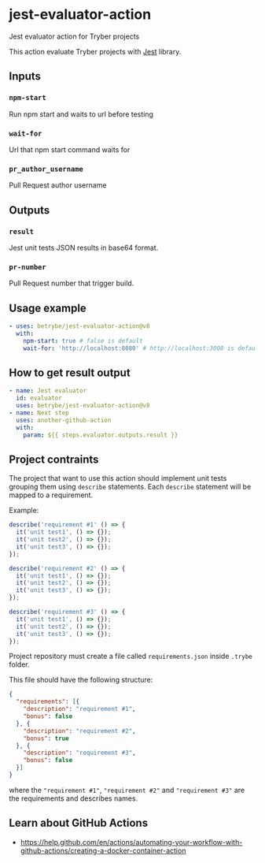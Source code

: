 # jest-evaluator-action
Jest evaluator action for Tryber projects

This action evaluate Tryber projects with [Jest](https://jestjs.io/) library.

## Inputs

### `npm-start`

Run npm start and waits to url before testing

### `wait-for`

Url that npm start command waits for

### `pr_author_username`

Pull Request author username

## Outputs

### `result`

Jest unit tests JSON results in base64 format.

### `pr-number`

Pull Request number that trigger build.

## Usage example

```yml
- uses: betrybe/jest-evaluator-action@v8
  with:
    npm-start: true # false is default
    wait-for: 'http://localhost:8080' # http://localhost:3000 is default
```

## How to get result output
```yml
- name: Jest evaluator
  id: evaluator
  uses: betrybe/jest-evaluator-action@v8
- name: Next step
  uses: another-github-action
  with:
    param: ${{ steps.evaluator.outputs.result }}
```

## Project contraints

The project that want to use this action should implement unit tests grouping them using `describe` statements.
Each `describe` statement will be mapped to a requirement.

Example:

```javascript
describe('requirement #1' () => {
  it('unit test1', () => {});
  it('unit test2', () => {});
  it('unit test3', () => {});
});

describe('requirement #2' () => {
  it('unit test1', () => {});
  it('unit test2', () => {});
  it('unit test3', () => {});
});

describe('requirement #3' () => {
  it('unit test1', () => {});
  it('unit test2', () => {});
  it('unit test3', () => {});
});
```

Project repository must create a file called `requirements.json` inside `.trybe` folder.

This file should have the following structure:

```json
{
  "requirements": [{
    "description": "requirement #1",
    "bonus": false
  }, {
    "description": "requirement #2",
    "bonus": true
  }, {
    "description": "requirement #3",
    "bonus": false
  }]
}
```

where the `"requirement #1"`, `"requirement #2"` and `"requirement #3"` are the requirements and describes names.

## Learn about GitHub Actions

- https://help.github.com/en/actions/automating-your-workflow-with-github-actions/creating-a-docker-container-action
